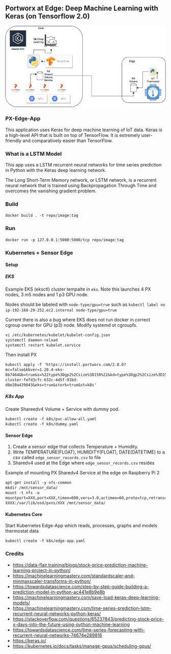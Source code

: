 
## Portworx at Edge: Deep Machine Learning with Keras (on Tensorflow 2.0)

![Architecture](images/arch.png)

### PX-Edge-App

This application uses Keras for deep machine learning of IoT data. Keras is a high-level API that is built on top of TensorFlow. It is extremely user-friendly and comparatively easier than TensorFlow. 

### What is a LSTM Model

This app uses a LSTM recurrent neural networks for time series prediction in Python with the Keras deep learning network.

The Long Short-Term Memory network, or LSTM network, is a recurrent neural network that is trained using Backpropagation Through Time and overcomes the vanishing gradient problem.

### Build

`docker build . -t repo/image:tag`

### Run

`docker run -p 127.0.0.1:5000:5000/tcp repo/image:tag`

### Kubernetes + Sensor Edge

#### Setup

##### EKS

Example EKS (eksctl) cluster tempalte in `eks`. Note this launches 4 PX nodes, 3 m5 nodes and 1 p3 GPU node.

Nodes should be labeled with `node-type/gpu=true` such as `kubectl label no ip-192-168-29-252.ec2.internal node-type/gpu=true`

Current there is also a bug where EKS does not run docker in correct cgroup owner for GPU (p3) node. Modify systemd ot cgroupfs.
```
vi /etc/kubernetes/kubelet/kubelet-config.json 
systemctl daemon-reload
systemctl restart kubelet.service
```

Then install PX
```
kubectl apply -f 'https://install.portworx.com/2.8.0?mc=false&kbver=1.20.4-eks-6b7464&b=true&s=%22type%3Dgp2%2Csize%3D150%22&kd=type%3Dgp2%2Csize%3D150&c=px-cluster-fefd3cfc-632c-4d5f-91bd-d8e20a439843&eks=true&stork=true&st=k8s'
```

##### K8s App

Create Shareedv4 Volume + Service with dummy pod.
```
kubectl create -f k8s/pvc-allow-all.yaml
kubectl create -f k8s/dummy.yaml
```

#### Sensor Edge

1. Create a sensor edge that collects Temperature + Humidity.
2. Write TEMPERATURE(FLOAT), HUMIDITY(FLOAT), DATE(DATETIME) to a csv called `edge_sensor_records.csv` to file
3. Sharedv4 used at the Edge where `edge_sensor_records.csv` resides

Example of mounting PX Sharedv4 Service at the edge on Raspberry Pi 2
```
apt-get install -y nfs-common 
mkdir /mnt/sensor_data/
mount -t nfs -o mountport=XXX,port=XXX,timeo=600,vers=3.0,actimeo=60,proto=tcp,retrans=8,soft XXXX:/var/lib/osd/pxns/XXX /mnt/sensor_data/
```

#### Kubernetes Core

Start Kubernetes Edge-App which reads, processes, graphs and models thermostat data
```
kubectl create -f k8s/edge-app.yaml
```

### Credits

- https://data-flair.training/blogs/stock-price-prediction-machine-learning-project-in-python/ 
- https://machinelearningmastery.com/standardscaler-and-minmaxscaler-transforms-in-python/ 
- https://towardsdatascience.com/step-by-step-guide-building-a-prediction-model-in-python-ac441e8b9e8b
- https://machinelearningmastery.com/save-load-keras-deep-learning-models/
- https://machinelearningmastery.com/time-series-prediction-lstm-recurrent-neural-networks-python-keras/
- https://stackoverflow.com/questions/65237843/predicting-stock-price-x-days-into-the-future-using-python-machine-learning
- https://towardsdatascience.com/time-series-forecasting-with-recurrent-neural-networks-74674e289816
- https://keras.io/
- https://kubernetes.io/docs/tasks/manage-gpus/scheduling-gpus/